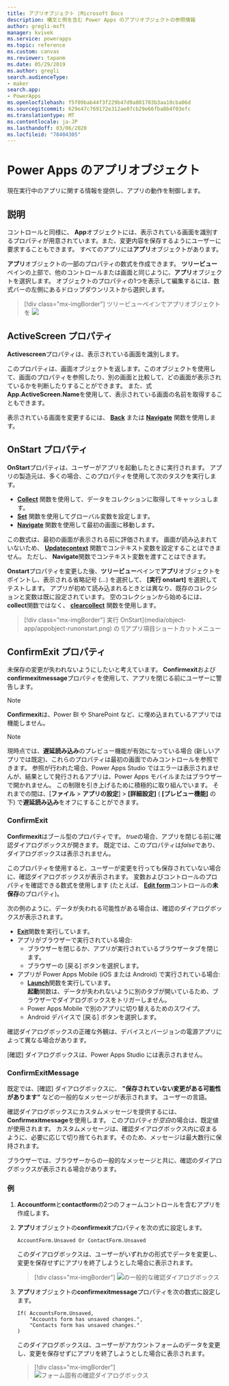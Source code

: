 ```yaml
---
title: アプリオブジェクト |Microsoft Docs
description: 構文と例を含む Power Apps のアプリオブジェクトの参照情報
author: gregli-msft
manager: kvivek
ms.service: powerapps
ms.topic: reference
ms.custom: canvas
ms.reviewer: tapanm
ms.date: 05/29/2019
ms.author: gregli
search.audienceType:
- maker
search.app:
- PowerApps
ms.openlocfilehash: f5f09bab44f3f229b47d9a801703b3aa10cba06d
ms.sourcegitcommit: 629e47c769172e312ae07cb29e66fba8b4f03efc
ms.translationtype: MT
ms.contentlocale: ja-JP
ms.lasthandoff: 03/06/2020
ms.locfileid: "78404305"
---
```

# <a name="app-object-in-power-apps"></a>Power Apps のアプリオブジェクト

現在実行中のアプリに関する情報を提供し、アプリの動作を制御します。

## <a name="description"></a>説明

コントロールと同様に、 **App**オブジェクトには、表示されている画面を識別するプロパティが用意されています。また、変更内容を保存するようにユーザーに要求することもできます。 すべてのアプリには**アプリ**オブジェクトがあります。

**アプリ**オブジェクトの一部のプロパティの数式を作成できます。 **ツリービュー**ペインの上部で、他のコントロールまたは画面と同じように、**アプリ**オブジェクトを選択します。 オブジェクトのプロパティの1つを表示して編集するには、数式バーの左側にあるドロップダウンリストから選択します。

> [!div class="mx-imgBorder"]
> ツリービューペインでアプリオブジェクトを ![](media/object-app/appobject.png)

## <a name="activescreen-property"></a>ActiveScreen プロパティ

**Activescreen**プロパティは、表示されている画面を識別します。

このプロパティは、画面オブジェクトを返します。このオブジェクトを使用して、画面のプロパティを参照したり、別の画面と比較して、どの画面が表示されているかを判断したりすることができます。 また、式**App.ActiveScreen.Name**を使用して、表示されている画面の名前を取得することもできます。

表示されている画面を変更するには、 **[Back](function-navigate.md)** または **[Navigate](function-navigate.md)** 関数を使用します。

## <a name="onstart-property"></a>OnStart プロパティ

**OnStart**プロパティは、ユーザーがアプリを起動したときに実行されます。 アプリの製造元は、多くの場合、このプロパティを使用して次のタスクを実行します。

- **[Collect](function-clear-collect-clearcollect.md)** 関数を使用して、データをコレクションに取得してキャッシュします。
- **[Set](function-set.md)** 関数を使用してグローバル変数を設定します。
- **[Navigate](function-navigate.md)** 関数を使用して最初の画面に移動します。

この数式は、最初の画面が表示される前に評価されます。 画面が読み込まれていないため、 **[Updatecontext](function-updatecontext.md)** 関数でコンテキスト変数を設定することはできません。 ただし、 **Navigate**関数でコンテキスト変数を渡すことはできます。

**Onstart**プロパティを変更した後、**ツリービュー**ペインで**アプリ**オブジェクトをポイントし、表示される省略記号 (...) を選択して、 **[実行 onstart]** を選択してテストします。 アプリが初めて読み込まれるときとは異なり、既存のコレクションと変数は既に設定されています。 空のコレクションから始めるには、 **collect**関数ではなく、 **[clearcollect](function-clear-collect-clearcollect.md)** 関数を使用します。

> [!div class="mx-imgBorder"]
> 実行 OnStart](media/object-app/appobject-runonstart.png) の ![アプリ項目ショートカットメニュー

## <a name="confirmexit-properties"></a>ConfirmExit プロパティ

未保存の変更が失われないようにしたいと考えています。 **Confirmexit**および**confirmexitmessage**プロパティを使用して、アプリを閉じる前にユーザーに警告します。

> [!NOTE]
> **Confirmexit**は、Power BI や SharePoint など、に埋め込まれているアプリでは機能しません。

> [!NOTE]
> 現時点では、**遅延読み込み**のプレビュー機能が有効になっている場合 (新しいアプリでは既定)、これらのプロパティは最初の画面でのみコントロールを参照できます。 参照が行われた場合、Power Apps Studio ではエラーは表示されませんが、結果として発行されるアプリは、Power Apps モバイルまたはブラウザーで開かれません。 この制限を引き上げるために積極的に取り組んでいます。 それまでの間は、[**ファイル** > **アプリの設定**] >  **[詳細設定]** ( **[プレビュー機能]** の下) で**遅延読み込み**をオフにすることができます。

### <a name="confirmexit"></a>ConfirmExit

**Confirmexit**はブール型のプロパティです。 *true*の場合、アプリを閉じる前に確認ダイアログボックスが開きます。 既定では、このプロパティは*false*であり、ダイアログボックスは表示されません。

このプロパティを使用すると、ユーザーが変更を行っても保存されていない場合に、確認ダイアログボックスが表示されます。 変数およびコントロールのプロパティを確認できる数式を使用します (たとえば、 [**Edit form**](../controls/control-form-detail.md)コントロールの**未保存**のプロパティ)。

次の例のように、データが失われる可能性がある場合は、確認のダイアログボックスが表示されます。

- [**Exit**](function-exit.md)関数を実行しています。
- アプリがブラウザーで実行されている場合:
  - ブラウザーを閉じるか、アプリが実行されているブラウザータブを閉じます。
  - ブラウザーの [戻る] ボタンを選択します。
- アプリが Power Apps Mobile (iOS または Android) で実行されている場合:
  - [**Launch**](function-param.md)関数を実行しています。<br>**起動**関数は、データが失われないように別のタブが開いているため、ブラウザーでダイアログボックスをトリガーしません。
  - Power Apps Mobile で別のアプリに切り替えるためのスワイプ。
  - Android デバイスで [戻る] ボタンを選択します。

確認ダイアログボックスの正確な外観は、デバイスとバージョンの電源アプリによって異なる場合があります。

[確認] ダイアログボックスは、Power Apps Studio には表示されません。

### <a name="confirmexitmessage"></a>ConfirmExitMessage

既定では、[確認] ダイアログボックスに、 **"保存されていない変更がある可能性があります"** などの一般的なメッセージが表示されます。 ユーザーの言語。

確認ダイアログボックスにカスタムメッセージを提供するには、 **Confirmexitmessage**を使用します。 このプロパティが*空白*の場合は、既定値が使用されます。 カスタムメッセージは、確認ダイアログボックス内に収まるように、必要に応じて切り捨てられます。そのため、メッセージは最大数行に保持されます。

ブラウザーでは、ブラウザーからの一般的なメッセージと共に、確認のダイアログボックスが表示される場合があります。

### <a name="example"></a>例

1. **Accountform**と**contactform**の2つのフォームコントロールを含むアプリを作成します。

1. **アプリ**オブジェクトの**confirmexit**プロパティを次の式に設定します。

    ```powerapps-dot
    AccountForm.Unsaved Or ContactForm.Unsaved
    ```

    このダイアログボックスは、ユーザーがいずれかの形式でデータを変更し、変更を保存せずにアプリを終了しようとした場合に表示されます。

    > [!div class="mx-imgBorder"]
    > ![の一般的な確認ダイアログボックス](media/object-app/confirm-native.png)

1. **アプリ**オブジェクトの**confirmexitmessage**プロパティを次の数式に設定します。

    ```powerapps-dot
    If( AccountsForm.Unsaved,
        "Accounts form has unsaved changes.",
        "Contacts form has unsaved changes."
    )
    ```

    このダイアログボックスは、ユーザーがアカウントフォームのデータを変更し、変更を保存せずにアプリを終了しようとした場合に表示されます。

    > [!div class="mx-imgBorder"]
    > ![フォーム固有の確認ダイアログボックス](media/object-app/confirm-native-custom.png)
